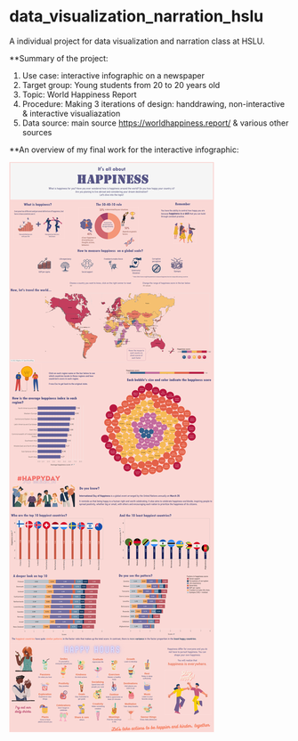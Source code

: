 # data_visualization_narration_hslu
A individual project for data visualization and narration class at HSLU.

**Summary of the project:
1. Use case: interactive infographic on a newspaper
2. Target group: Young students from 20 to 20 years old
3. Topic: World Happiness Report
4. Procedure: Making 3 iterations of design: handdrawing, non-interactive & interactive visualiazation
5. Data source: main source https://worldhappiness.report/ & various other sources 

**An overview of my final work for the interactive infographic:

<img src="Final_QuyenDuong_DashboardImage.png" />
